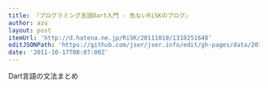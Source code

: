 ```yaml
---
title: 『プログラミング言語Dart入門 - 危ないRiSKのブログ』
author: azu
layout: post
itemUrl: 'http://d.hatena.ne.jp/RiSK/20111010/1318251648'
editJSONPath: 'https://github.com/jser/jser.info/edit/gh-pages/data/2011/10/index.json'
date: '2011-10-17T08:07:00Z'
---
```

Dart言語の文法まとめ
